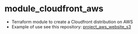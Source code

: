 # module_cloudfront_aws

- Terraform module to create a Cloudfront distribution on AWS
- Example of use see this repository: [project_aws_website_s3](https://github.com/pdaambrosio/project_aws_website_s3)
